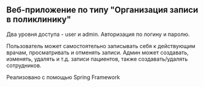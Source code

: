 ## Веб-приложение по типу "Организация записи в поликлинику"

Два уровня доступа  - user и admin. Авторизация по логину и паролю.

Пользователь может самостоятельно записывать себя к действующим врачам, просматривать и отменять записи.
Админ может создавать, изменять, удалять и т.д. записи пациентов, также создавать/удалять сотрудников.

Реализовано с помощью Spring Framework
